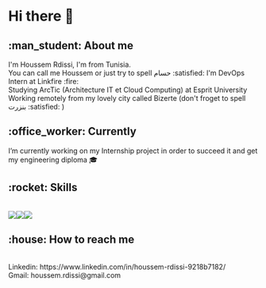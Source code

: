 <h1>Hi there 👋 </h1> 

<h2>:man_student: About me </h2> 
I'm Houssem Rdissi, I'm from Tunisia.<br>
You can call me Houssem or just try to spell حسام :satisfied:  
I'm DevOps Intern at Linkfire :fire: <br>
Studying ArcTic (Architecture IT et Cloud Computing) at Esprit University <br>
Working remotely from my lovely city called Bizerte (don't froget to spell بنزرت :satisfied: ) 

<h2>:office_worker: Currently </h2> 

I’m currently working on my Internship project in order to succeed it and get my engineering diploma :mortar_board:

<h2>:rocket: Skills </h2> <br>
<img src="https://img.shields.io/badge/.NET-5C2D91?style=for-the-badge&logo=.net&logoColor=white" /><img src="https://img.shields.io/badge/Amazon_AWS-232F3E?style=for-the-badge&logo=amazon-aws&logoColor=white" /><img src="https://img.shields.io/badge/Docker-2CA5E0?style=for-the-badge&logo=docker&logoColor=white" /> 

<h2>:house: How to reach me </h2> <br>
Linkedin: https://www.linkedin.com/in/houssem-rdissi-9218b7182/ <br>Gmail: houssem.rdissi@gmail.com 
